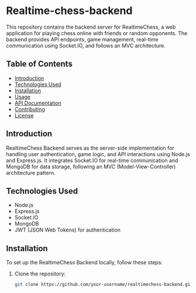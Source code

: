 # Realtime-chess-backend

This repository contains the backend server for RealtimeChess, a web application for playing chess online with friends or random opponents. The backend provides API endpoints, game management, real-time communication using Socket.IO, and follows an MVC architecture.

## Table of Contents

- [Introduction](#introduction)
- [Technologies Used](#technologies-used)
- [Installation](#installation)
- [Usage](#usage)
- [API Documentation](#api-documentation)
- [Contributing](#contributing)
- [License](#license)

## Introduction

RealtimeChess Backend serves as the server-side implementation for handling user authentication, game logic, and API interactions using Node.js and Express.js. It integrates Socket.IO for real-time communication and MongoDB for data storage, following an MVC (Model-View-Controller) architecture pattern.

## Technologies Used

- Node.js
- Express.js
- Socket.IO
- MongoDB
- JWT (JSON Web Tokens) for authentication

## Installation

To set up the RealtimeChess Backend locally, follow these steps:

1. Clone the repository:
   ```bash
   git clone https://github.com/your-username/realtimechess-backend.git
